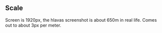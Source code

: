 

## Scale

Screen is 1920px, the hlavas screenshot is about 650m in real life. Comes out to about 3px per meter.
